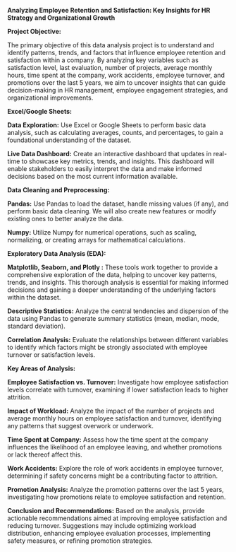 **Analyzing Employee Retention and Satisfaction: Key Insights for HR Strategy and Organizational Growth**

**Project Objective:**

  The primary objective of this data analysis project is to understand and identify patterns, trends, and factors that influence employee retention and satisfaction within a company. By analyzing key variables such as satisfaction level, last evaluation, number of projects, average monthly hours, time spent at the company, work accidents, employee turnover, and promotions over the last 5 years, we aim to uncover insights that can guide decision-making in HR management, employee engagement strategies, and organizational improvements.

**Excel/Google Sheets:**

**Data Exploration:**
  Use Excel or Google Sheets to perform basic data analysis, such as calculating averages, counts, and percentages, to gain a foundational understanding of the dataset.

**Live Data Dashboard:**
  Create an interactive dashboard that updates in real-time to showcase key metrics, trends, and insights. This dashboard will enable stakeholders to easily interpret the data and make informed decisions based on the most current information available.

**Data Cleaning and Preprocessing:**

**Pandas:** 
  Use Pandas to load the dataset, handle missing values (if any), and perform basic data cleaning. We will also create new features or modify existing ones to better analyze the data.

**Numpy:** 
  Utilize Numpy for numerical operations, such as scaling, normalizing, or creating arrays for mathematical calculations.

**Exploratory Data Analysis (EDA):**

**Matplotlib, Seaborn, and Plotly :**
  These tools work together to provide a comprehensive exploration of the data, helping to uncover key patterns, trends, and insights. This thorough analysis is essential for making informed decisions and gaining a deeper understanding of the underlying factors within the dataset.
  
**Descriptive Statistics:** 
  Analyze the central tendencies and dispersion of the data using Pandas to generate summary statistics (mean, median, mode, standard deviation).

**Correlation Analysis:** 
  Evaluate the relationships between different variables to identify which factors might be strongly associated with employee turnover or satisfaction levels.

**Key Areas of Analysis:**

**Employee Satisfaction vs. Turnover:** 
  Investigate how employee satisfaction levels correlate with turnover, examining if lower satisfaction leads to higher attrition.

**Impact of Workload:** 
  Analyze the impact of the number of projects and average monthly hours on employee satisfaction and turnover, identifying any patterns that suggest overwork or underwork.

**Time Spent at Company:** 
  Assess how the time spent at the company influences the likelihood of an employee leaving, and whether promotions or lack thereof affect this.

**Work Accidents:** 
  Explore the role of work accidents in employee turnover, determining if safety concerns might be a contributing factor to attrition.

**Promotion Analysis:** 
  Analyze the promotion patterns over the last 5 years, investigating how promotions relate to employee satisfaction and retention.

**Conclusion and Recommendations:**
  Based on the analysis, provide actionable recommendations aimed at improving employee satisfaction and reducing turnover. Suggestions may include optimizing workload distribution, enhancing employee evaluation processes, implementing safety measures, or refining promotion strategies.
